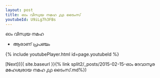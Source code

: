 ```yaml
---
layout: post
title: ഓം വിസ്വയ നമഹ ൧൧ ടൈംസ്
youtubeId: U9iLg7h3FBs
---
```

 
 
 ഓം വിസ്വയ നമഹ 
 
 -  ആരാണ് പ്രപഞ്ചം 
 
  
 
  
 
 
 
 
 
 


{% include youtubePlayer.html id=page.youtubeId %}
 
[Next]({{ site.baseurl }}{% link  split2/_posts/2015-02-15-ഓം ദേവാസുര മഹേശ്വരായ നമഹ ൧൧ ടൈംസ്.md%})
 
